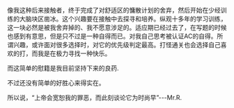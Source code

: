 

像我这种后来接触者，终于完成了对舒适区的慵散计划的舍弃，然后开始在少经训练的大脑块区凿冰。这个兴趣要在接触中去探寻和培养。纵观十多年的学习训练，这一块必然是被我舍弃掉的、我不愿意涉足的。适应期已经过去了，在写题的时候也感到有意思，但是只不过是一种自得而已。对我自己思考被认证AC的自得。所谓兴趣，或许面对很多选择时，对它的优先级判定最高。打怪通关也会选择自己喜欢的打，而我是在极力寻找一种快乐。

而这简单的慰籍是我目前坚持下来的良药.

不过还没有简单的好胜心来得实在。

所以说，“上帝会宽恕我的罪恶，而此刻谈论它为时尚早”---Mr.R.

